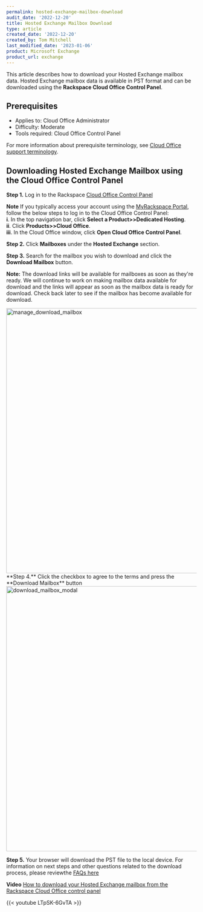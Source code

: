 ```yaml
---
permalink: hosted-exchange-mailbox-download
audit_date: '2022-12-20'
title: Hosted Exchange Mailbox Download
type: article
created_date: '2022-12-20'
created_by: Tom Mitchell
last_modified_date: '2023-01-06'
product: Microsoft Exchange
product_url: exchange
---
```


This article describes how to download your Hosted Exchange mailbox data. Hosted Exchange mailbox data is available in PST format and can be downloaded using the **Rackspace Cloud Office Control Panel**. 

Prerequisites
--------------------------------------------

 - Applies to: Cloud Office Administrator
 - Difficulty: Moderate
 - Tools required: Cloud Office Control Panel

 For more information about prerequisite terminology, see [Cloud Office support terminology](https://docs.rackspace.com/support/how-to/cloud-office-support-terminology/).
	
Downloading Hosted Exchange Mailbox using the Cloud Office Control Panel
-----------------------------------------------------------------

**Step 1.**
Log in to the Rackspace 
[Cloud Office Control Panel](https://cp.rackspace.com/)

**Note** If you typically access your account using the [MyRackspace Portal](https://login.rackspace.com/login), follow the below steps to log in to the Cloud Office Control Panel:
<br />**i**.  In the top navigation bar, click **Select a Product>>Dedicated Hosting**.
<br />**ii**.	Click **Products>>Cloud Office**.
<br />**iii**. In the Cloud Office window, click **Open Cloud Office Control Panel**.

**Step 2.**  Click **Mailboxes** under the **Hosted Exchange** section.

**Step 3.** Search for the mailbox you wish to download and click the **Download Mailbox** button.

**Note:** The download links will be available for mailboxes as soon as they're ready. We will
continue to work on making mailbox data available for download and the links will appear as
soon as the mailbox data is ready for download. Check back later to see if the mailbox has
become available for download.

<img width="700" alt="manage_download_mailbox" src="/support/how-to/hosted-exchange-mailbox-download/manage-download-mailbox.png">

<br />
**Step 4.** Click the checkbox to agree to the terms and press the **Download Mailbox** button

<img width="700" alt="download_mailbox_modal" src="/support/how-to/hosted-exchange-mailbox-download/download-mailbox-modal.png">
<br />

**Step 5.** Your browser will download the PST file to the local device. For information on next steps and other questions related to the download process, please reviewthe [FAQs here](https://www.rackspace.com/sites/default/files/2022-12/Data-Recovery-FAQs-1.pdf)

**Video** [How to download your Hosted Exchange mailbox from the Rackspace Cloud Office control panel](https://youtu.be/LTpSK-6GvTA)
<!-- YouTube video embed for https://youtu.be/LTpSK-6GvTA -->
{{< youtube LTpSK-6GvTA >}}

